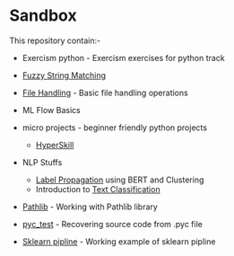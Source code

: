 # Sandbox

This repository contain:-

* Exercism python - Exercism exercises for python track

* [Fuzzy String Matching](https://colab.research.google.com/github/uditmanav17/Sandbox/blob/master/Fuzzy%20String%20Match/fuzzyStringMatching.ipynb)

* [File Handling](https://colab.research.google.com/github/uditmanav17/Sandbox/blob/master/File%20Handling/File%20Handling.ipynb) - Basic file handling operations

* ML Flow Basics

* micro projects - beginner friendly python projects
	* [HyperSkill](https://github.com/uditmanav17/Sandbox/tree/master/micro%20projects/Hyperskill)

* NLP Stuffs
	* [Label Propagation](https://colab.research.google.com/github/uditmanav17/Sandbox/blob/master/NLP/BERT%20labelPropagation/BERT-label_propagation.ipynb) using BERT and Clustering
	* Introduction to [Text Classification](https://colab.research.google.com/drive/1CuPHT12UQy95RIdjeEsyAu_OfoCaeCpG#scrollTo=x6imLTTqphyC)

* [Pathlib](https://colab.research.google.com/github/uditmanav17/Sandbox/blob/master/Pathlib/Pathlib.ipynb) - Working with Pathlib library

* [pyc_test](http://colab.research.google.com/github/uditmanav17/Sandbox/blob/master/pyc_test/base.ipynb) - Recovering source code from .pyc file

* [Sklearn pipline](https://colab.research.google.com/github/uditmanav17/Sandbox/blob/master/Sklearn%20pipeline/sklearn%20pipeline.ipynb) - Working example of sklearn pipline